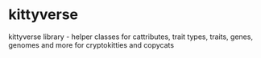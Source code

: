 # kittyverse
kittyverse library - helper classes for cattributes, trait types, traits, genes, genomes and more for cryptokitties and copycats
